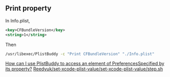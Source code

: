 ## Print property

In Info.plist,

```xml
<key>CFBundleVersion</key>
<string>1</string>
```

Then

```sh
/usr/libexec/PlistBuddy -c "Print CFBundleVersion" "./Info.plist"
```

[How can I use PlistBuddy to access an element of PreferencesSpecified by its property?](https://stackoverflow.com/questions/13970218/how-can-i-use-plistbuddy-to-access-an-element-of-preferencesspecified-by-its-pro)
[Reedyuk/set-xcode-plist-value/set-xcode-plist-value/step.sh](https://github.com/Reedyuk/set-xcode-plist-value/blob/master/step.sh#L53)
